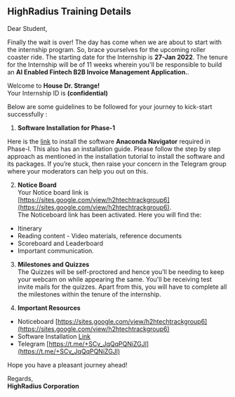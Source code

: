 ## HighRadius Training Details

Dear Student,

Finally the wait is over! The day has come when we are about to start with the internship program. So, brace yourselves for the upcoming roller coaster ride. The starting date for the Internship is **27-Jan 2022**. The tenure for the Internship will be of 11 weeks wherein you'll be responsible to build an **AI Enabled Fintech B2B Invoice Management Application.**.

Welcome to **House Dr. Strange!**  
Your Internship ID is **(confidential)**

Below are some guidelines to be followed for your journey to kick-start successfully :

1.  **Software Installation for Phase-1**

Here is the [link](https://www.youtube.com/watch?v=YU7ZGgPKSsA) to install the software **Anaconda Navigator** required in Phase-l. This also has an installation guide. Please follow the step by step approach as mentioned in the installation tutorial to install the software and its packages. If you’re stuck, then raise your concern in the Telegram group where your moderators can help you out on this.

2.  **Notice Board**  
    Your Notice board link is [https://sites.google.com/view/h2htechtrackgroup6](https://sites.google.com/view/h2htechtrackgroup6).  
    The Noticeboard link has been activated. Here you will find the:

- Itinerary
- Reading content - Video materials, reference documents
- Scoreboard and Leaderboard
- Important communication.

3.  **Milestones and Quizzes**  
    The Quizzes will be self-proctored and hence you’ll be needing to keep your webcam on while appearing the same. You'll be receiving test invite mails for the quizzes. Apart from this, you will have to complete all the milestones within the tenure of the internship.

4.  **Important Resources**

- Noticeboard [https://sites.google.com/view/h2htechtrackgroup6](https://sites.google.com/view/h2htechtrackgroup6)
- Software Installation [Link](https://www.youtube.com/watch?v=YU7ZGgPKSsA)
- Telegram [https://t.me/+SCv_JqQqPQNiZGJl](https://t.me/+SCv_JqQqPQNiZGJl)

Hope you have a pleasant journey ahead!

Regards,  
**HighRadius Corporation**
